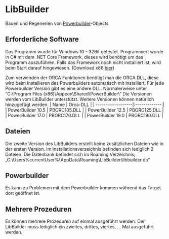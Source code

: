 # LibBuilder
Bauen und Regenerien von [Powerbuilder](https://www.appeon.com/products/powerbuilder)-Objects 

## Erforderliche Software
Das Programm wurde für Windows 10 - 32Bit getestet. Programmiert wurde in C# mit dem  .NET Core Framework, dieses wird benötigt um das Programm auszuführen. Falls das Framework noch nicht installiert ist, wird beim Start darauf hingewiesen. 
(Download x86 [hier](https://dotnet.microsoft.com/download/dotnet-core/current/runtime))

Zum verwenden der ORCA Funktionen benötigt man die ORCA DLL, diese wird beim Installieren des Powerbuilders automatisch mit installiert. Für jede Powerbuilder Version gibt es eine andere DLL.
Normalerweise unter “C:\Program Files (x86)\Appeon\Shared\PowerBuilder\”
Die Versionen werden vom LibBuilder unterstützt. Weitere Versionen können natürlich hinzugefügt werden.
| Name              | Orca-DLL      |
| ------------------|:-------------:|
| PowerBuilder 10.5 | PBORC105.DLL  | 
| PowerBuilder 12.5 | PBORC125.DLL  | 
| PowerBuilder 17.0 | PBORC170.DLL  |
| PowerBuilder 19.0 | PBORC190.DLL  |

## Dateien
Die zweite Version des LibBuilders erstellt keine zusätzlichen Dateien wie in der ersten Version. Im Installationsverzeichnis befinden sich lediglich 2 Dateien.
Die Datenbank befindet sich im Roaming Verzeichnis; „C:\Users\%currentUser%\AppData\Roaming\LibBuilder\libbuilder.db“

## Powerbuilder
Es kann zu Problemen mit dem Powerbuilder kommen während das Target dort geöffnet ist. 

## Mehrere Prozeduren
Es können mehrere Prozeduren auf einmal ausgeführt werden. Der LibBuilder muss lediglich ein zweites, drittes, viertes, … Mal ausgeführt werden. 
